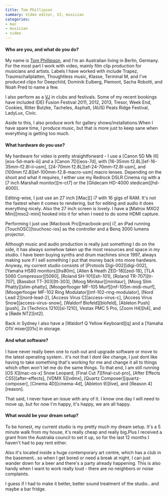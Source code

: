 ```yaml
---
title: Tom Phillipson
summary: Video editor, VJ, musician
categories:
- mac
- musician
- video
---
```


#### Who are you, and what do you do?

My name is [Tom Phillipson](http://www.auto64.com/ "Tom's website."), and I'm an Australian living in Berlin, Germany. For the most part I work with video, mainly film clip production for musicians and artists. Labels I have worked with include Trapez, Traumschallplatten, Thoughtless music, Klasse, Terminal M, and I've produced clips for Deepchild, Dominik Eulberg, Piemont, Sacha Robotti, and Noah Pred to name a few.

I also perform as a [VJ](http://vimeo.com/57269796 "Tom's 2013 showreel on Vimeo.") in clubs and festivals. Some of my recent bookings have included (DE) Fusion Festival 2011, 2012, 2013, Tresor, Week End, Cookies, Ritter Butzke, Tacheles, Asphalt, (AUS) Peats Ridge Festival, LadyLux, Civic.

Aside to this, I also produce work for gallery shows/installations.When I have spare time, I produce music, but that is more just to keep sane when everything is getting too much.

#### What hardware do you use?

My hardware for video is pretty straightforward - I use a [Canon 5D Mk III][eos-5d-mark-iii] and a [Canon 7D][eos-7d], with [16-35mm f2.8L][ef-16-35mm-f2.8l-ii-usm], [24-70mm f2.8L][ef-24-70mm-f2.8l-usm], and [100mm f2.8][ef-100mm-f2.8-macro-usm] macro lenses. Depending on the shoot and what it requires, I either use my Redrock DSLR Cinema rig with a [7 inch Marshall monitor][m-ct7] or the [Glidecam HD-4000 stedicam][hd-4000].

Editing-wise, I just use an 27 inch [iMac][] i7 with 16 gigs of RAM. It's not the fastest when it comes to rendering, but for editing and audio it does everything nicely. Also the 27 inch screen is lovely.  I have a [Matrox MXO2 Mini][mxo2-mini] hooked into it for when I need to do some HDMI capture.

Performing I just use [Macbook Pro][macbook-pro] i7, an iPad running [TouchOSC][touchosc-ios] as the controller and a Benq 3000 lumens projector.

Although music and audio production is really just something I do on the side, it has always somehow taken up the most resources and space in my studio. I have been buying synths and drum machines since 1997, always making sure if I sell something I put that money back into more hardware. Anyway, my current studio consists of [Protools Digi-002][digi-002], [Yamaha HS80 monitors][hs80m], [Allen & Heath ZED-18][zed-18], [TLA 5060 Compressor][5060], [Roland SH-101][sh-101], [Roland TR-707][tr-707], [Bassbot TT-303][tt-303], [Moog Minitaur][minitaur], [Moog Slim Phatty][slim-phatty], [Moogerfooger MF-105 Murf][mf-105m-midi-murf], [Moogerfooger MF-102 Ring Modulator][mf-102-ring-modulator], [Nord Lead 2][nord-lead-2], [Access Virus C][access-virus-c], [Access Virus Snow][access-virus-snow], [Waldorf Blofeld][blofeld], [Ableton Push][push], 2x [Technics 1210][sl-1210], Vestax PMC 5 Pro, [Zoom H4][h4], and a [Røde NT2][nt2].

Back in Sydney I also have a [Waldorf Q Yellow Keyboard][q] and a [Yamaha O1V mixer][01v] in storage.

#### And what software?

I have never really been one to rush out and upgrade software or move to the latest operating system.. it's not that I dont like change, I just dont like having to take something that's working for me and change it all to things which often won't let me do the same things. To that end, I am still running [OS X][mac-os-x] Snow Leopard, [Final Cut 7][final-cut-pro], [After Effects CS5][after-effects], [VDMX 5][vdmx], [Quartz Composer][quartz-composer], [Cinema 4D][cinema-4d], [Ableton 9][live], and [Reason 4][reason].

That said, I never have an issue with any of it. I know one day I will need to move up, but for now I'm happy, it's happy, we are all happy.

#### What would be your dream setup?

To be honest, my current studio is my pretty much my dream setup.  It's a 5 minute walk from my house, it's really cheap and really big.Plus I received a grant from the Australia council to set it up, so for the last 12 months I haven't had to pay rent either.

Also it's located inside a huge contemporary art centre, which has a club in the basement.. so when I get bored or need a break at night, I can just wander down for a beer and there's a party already happening. This is also handy when I want to work really loud - there are no neighbors or noise complaints.

I guess if I had to make it better, better sound treatment of the studio.. and maybe a bar fridge.